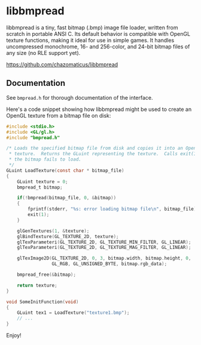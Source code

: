 libbmpread
==========
libbmpread is a tiny, fast bitmap (.bmp) image file loader, written from
scratch in portable ANSI C.  Its default behavior is compatible with OpenGL
texture functions, making it ideal for use in simple games.  It handles
uncompressed monochrome, 16- and 256-color, and 24-bit bitmap files of any size
(no RLE support yet).

<https://github.com/chazomaticus/libbmpread>

Documentation
-------------
See `bmpread.h` for thorough documentation of the interface.

Here's a code snippet showing how libbmpread might be used to create an OpenGL
texture from a bitmap file on disk:

```c
#include <stdio.h>
#include <GL/gl.h>
#include "bmpread.h"

/* Loads the specified bitmap file from disk and copies it into an OpenGL
 * texture.  Returns the GLuint representing the texture.  Calls exit(1) if
 * the bitmap fails to load.
 */
GLuint LoadTexture(const char * bitmap_file)
{
    GLuint texture = 0;
    bmpread_t bitmap;

    if(!bmpread(bitmap_file, 0, &bitmap))
    {
        fprintf(stderr, "%s: error loading bitmap file\n", bitmap_file);
        exit(1);
    }

    glGenTextures(1, &texture);
    glBindTexture(GL_TEXTURE_2D, texture);
    glTexParameteri(GL_TEXTURE_2D, GL_TEXTURE_MIN_FILTER, GL_LINEAR);
    glTexParameteri(GL_TEXTURE_2D, GL_TEXTURE_MAG_FILTER, GL_LINEAR);

    glTexImage2D(GL_TEXTURE_2D, 0, 3, bitmap.width, bitmap.height, 0,
                 GL_RGB, GL_UNSIGNED_BYTE, bitmap.rgb_data);

    bmpread_free(&bitmap);

    return texture;
}

void SomeInitFunction(void)
{
    GLuint tex1 = LoadTexture("texture1.bmp");
    // ...
}
```


Enjoy!
